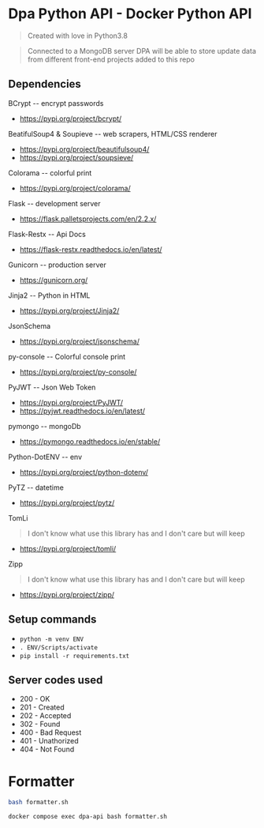 # Dpa Python API - Docker Python API

> Created with love in Python3.8

> Connected to a MongoDB server DPA will be able to store update data from different front-end projects added to this repo

## Dependencies

BCrypt -- encrypt passwords
- https://pypi.org/project/bcrypt/

BeatifulSoup4 & Soupieve -- web scrapers, HTML/CSS renderer
- https://pypi.org/project/beautifulsoup4/
- https://pypi.org/project/soupsieve/

Colorama -- colorful print
- https://pypi.org/project/colorama/

Flask -- development server
- https://flask.palletsprojects.com/en/2.2.x/

Flask-Restx -- Api Docs
- https://flask-restx.readthedocs.io/en/latest/

Gunicorn -- production server
- https://gunicorn.org/

Jinja2 -- Python in HTML
- https://pypi.org/project/Jinja2/

JsonSchema
- https://pypi.org/project/jsonschema/

py-console -- Colorful console print
- https://pypi.org/project/py-console/

PyJWT -- Json Web Token
- https://pypi.org/project/PyJWT/
- https://pyjwt.readthedocs.io/en/latest/

pymongo -- mongoDb
- https://pymongo.readthedocs.io/en/stable/

Python-DotENV -- env
- https://pypi.org/project/python-dotenv/

PyTZ -- datetime
- https://pypi.org/project/pytz/

TomLi
> I don't know what use this library has and I don't care but will keep
- https://pypi.org/project/tomli/

Zipp
> I don't know what use this library has and I don't care but will keep
- https://pypi.org/project/zipp/



## Setup commands
- `python -m venv ENV`
- `. ENV/Scripts/activate`
- `pip install -r requirements.txt`

## Server codes used
- 200 - OK
- 201 - Created
- 202 - Accepted
- 302 - Found
- 400 - Bad Request
- 401 - Unathorized
- 404 - Not Found

# Formatter
```bash
bash formatter.sh
```
```bash
docker compose exec dpa-api bash formatter.sh
```